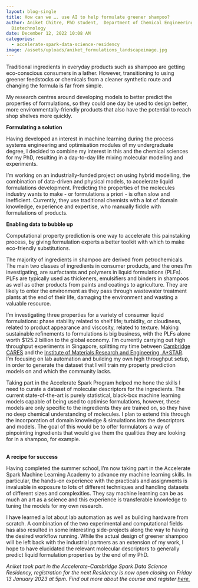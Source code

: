 ```yaml
---
layout: blog-single
title: How can we …. use AI to help formulate greener shampoo?
author: Aniket Chitre, PhD student,  Department of Chemical Engineering and
  Biotechnology
date: December 12, 2022 10:08 AM
categories:
  - accelerate-spark-data-science-residency
image: /assets/uploads/aniket_formulations_landscapeimage.jpg
---
```

Traditional ingredients in everyday products such as shampoo are getting eco-conscious consumers in a lather. However, transitioning to using greener feedstocks or chemicals from a cleaner synthetic route and changing the formula is far from simple.

My research centres around developing models to better predict the properties of formulations, so they could one day be used to design better, more environmentally-friendly products that also have the potential to reach shop shelves more quickly. 

**Formulating a solution**

Having developed an interest in machine learning during the process systems engineering and optimisation modules of my undergraduate degree, I decided to combine my interest in this and the chemical sciences for my PhD, resulting in a day-to-day life mixing molecular modelling and experiments. 

I’m working on an industrially-funded project on using hybrid modelling, the combination of data-driven and physical models, to accelerate liquid formulations development. Predicting the properties of the molecules industry wants to make - or formulations a priori - is often slow and inefficient. Currently, they use traditional chemists with a lot of domain knowledge, experience and expertise, who manually fiddle with formulations of products.

**Enabling data to bubble up**

Computational property prediction is one way to accelerate this painstaking process, by giving formulation experts a better toolkit with which to make eco-friendly substitutions.

The majority of ingredients in shampoo are derived from petrochemicals. The main two classes of ingredients in consumer products, and the ones I’m investigating, are surfactants and polymers in liquid formulations (PLFs). PLFs are typically used as thickeners, emulsifiers and binders in shampoos as well as other products from paints and coatings to agriculture. They are likely to enter the environment as they pass through wastewater treatment plants at the end of their life, damaging the environment and wasting a valuable resource.

I’m investigating three properties for a variety of consumer liquid formulations: phase stability related to shelf life; turbidity, or cloudiness, related to product appearance and viscosity, related to texture. Making sustainable refinements to formulations is big business, with the PLFs alone worth $125.2 billion to the global economy.
I’m currently carrying out high throughput experiments in Singapore, splitting my time between [Cambridge CARES](https://www.cares.cam.ac.uk/) and the [Institute of Materials Research and Engineering, A*STAR](https://www.a-star.edu.sg/imre). I’m focusing on lab automation and building my own high throughput setup, in order to generate the dataset that I will train my property prediction models on and which the community lacks. 

Taking part in the Accelerate Spark Program helped me hone the skills I need to curate a dataset of molecular descriptors for the ingredients. The current state-of-the-art is purely statistical, black-box machine learning models capable of being used to optimise formulations, however, these models are only specific to the ingredients they are trained on, so they have no deep chemical understanding of molecules. I plan to extend this through the incorporation of domain knowledge & simulations into the descriptors and models. The goal of this would be to offer formulators a way of pinpointing ingredients that would give them the qualities they are looking for in a shampoo, for example.

\
**A recipe for success**

Having completed the summer school, I’m now taking part in the Accelerate Spark Machine Learning Academy to advance my machine learning skills. In particular, the hands-on experience with the practicals and assignments is invaluable in exposure to lots of different techniques and handling datasets of different sizes and complexities. They say machine learning can be as much an art as a science and this experience is transferable knowledge to tuning the models for my own research. 

I have learned a lot about lab automation as well as building hardware from scratch. A combination of the two experimental and computational fields has also resulted in some interesting side-projects along the way to having the desired workflow running. While the actual design of greener shampoo will be left back with the industrial partners as an extension of my work, I hope to have elucidated the relevant molecular descriptors to generally predict liquid formulation properties by the end of my PhD.



*Aniket took part in the Accelerate-Cambridge Spark Data Science Residency, registration for the next Residency is now open closing on Friday 13 January 2023 at 5pm. Find out more about the course and register [here.](https://acceleratescience.github.io/resources/introducing-data-science-for-science.html)*
